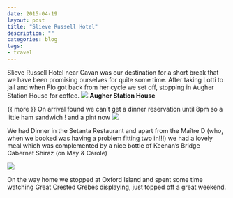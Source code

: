 ```yaml
---
date: 2015-04-19
layout: post
title: "Slieve Russell Hotel"
description: ""
categories: blog 
tags:
- travel
---
```


<!--start excerpt-->
Slieve Russell Hotel near Cavan was our destination for a short break that we have been promising ourselves for quite some time. After taking Lotti to jail and when Flo got back from her cycle we set off, stopping in Augher Station House for coffee.
![](/images/2015/2015-04-15-slieve-russell-1.jpg)
**Augher Station House**

{{ more }}
On arrival found we can’t get a dinner reservation until 8pm so a little ham sandwich ! and a pint now
![](/images/2015/2015-04-15-slieve-russell-2.jpg)

We had Dinner in the  Setanta Restaurant and apart from the Maître D (who, when we booked was having a problem fitting two in!!!) we had a lovely meal which was complemented by a nice bottle of Keenan’s Bridge Cabernet Shiraz (on May & Carole)

![](/images/2015/2015-04-15-slieve-russell-3.jpg)

On the way home we stopped at Oxford Island and spent some time watching Great Crested Grebes displaying, just topped off a great weekend.

